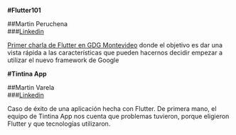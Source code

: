 
__#Flutter101__

##Martin Peruchena  
###[Linkedin](https://www.linkedin.com/in/martin-peruchena-04b41166/)

[Primer charla de Flutter en GDG Montevideo](https://github.com/gdgmontevideo/meetups/blob/master/enero2019/Flutter101-GDGMVD.pdf) donde el objetivo es dar una vista rápida a las características que pueden hacernos decidir empezar a utilizar el nuevo framework de Google





__#Tintina App__

##Martin Varela   
###[Linkedin](https://www.linkedin.com/in/mart%C3%ADn-varela-27479671/)

Caso de éxito de una aplicación hecha con Flutter. De primera mano, el equipo de Tintina App nos cuenta que problemas tuvieron, porque eligieron Flutter y que tecnologías utilizaron.
